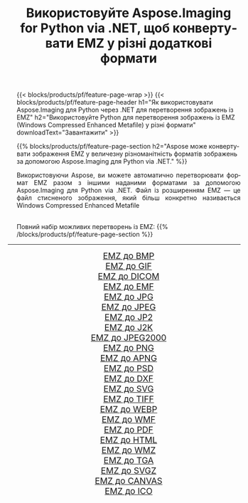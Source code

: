 ﻿---
title: Використовуйте Aspose.Imaging for Python via .NET, щоб конвертувати EMZ у різні додаткові формати 
weight: 3920
url: /uk/python-net/conversion/from/emz 
lang: uk
langdirlevel: 2
locales: zh-hans,ja,it,ru,de,es,fr,nl,id,lt,pl,pt,vi,tr,ko,zh-hant,ar,hi,th,sv,cs,uk,he
description: Ви можете швидко трансформувати EMZ(Windows Compressed Enhanced Metafile) у різні формати за допомогою Aspose.Imaging для Python via .NET.
---

{{< blocks/products/pf/feature-page-wrap >}}
{{< blocks/products/pf/feature-page-header h1="Як використовувати Aspose.Imaging для Python через .NET для перетворення зображень із EMZ" h2="Використовуйте Python для перетворення зображень із EMZ (Windows Compressed Enhanced Metafile) у різні формати" downloadText="Завантажити" >}}


{{% blocks/products/pf/feature-page-section  h2="Aspose може конвертувати зображення EMZ у величезну різноманітність форматів зображень за допомогою Aspose.Imaging для Python via .NET." %}}
<p align=justify>Використовуючи Aspose, ви можете автоматично перетворювати формат EMZ разом з іншими наданими форматами за допомогою Aspose.Imaging для Python via .NET. Файл із розширенням EMZ — це файл стисненого зображення, який більш конкретно називається Windows Compressed Enhanced Metafile</p>
<br/>
Повний набір можливих перетворень із EMZ:
{{% /blocks/products/pf/feature-page-section %}}
<div class="container-fluid productfamilypage bg-gray">
    <div class="convertypes bg-gray agp-content section">
        <div class="container">
		<hr style="margin-left:-20px;"/>
		<div class="row other-converters" style="gap: 10px;font-size: 19px;text-align:center;">
		    <div class='col-md-2 other-converter remove-lp remove-rp'><a href="/imaging/uk/python-net/conversion/emz-to-bmp" style="padding:15px;">EMZ до BMP</a></div><div class='col-md-2 other-converter remove-lp remove-rp'><a href="/imaging/uk/python-net/conversion/emz-to-gif" style="padding:15px;">EMZ до GIF</a></div><div class='col-md-2 other-converter remove-lp remove-rp'><a href="/imaging/uk/python-net/conversion/emz-to-dicom" style="padding:15px;">EMZ до DICOM</a></div><div class='col-md-2 other-converter remove-lp remove-rp'><a href="/imaging/uk/python-net/conversion/emz-to-emf" style="padding:15px;">EMZ до EMF</a></div><div class='col-md-2 other-converter remove-lp remove-rp'><a href="/imaging/uk/python-net/conversion/emz-to-jpg" style="padding:15px;">EMZ до JPG</a></div><div class='col-md-2 other-converter remove-lp remove-rp'><a href="/imaging/uk/python-net/conversion/emz-to-jpeg" style="padding:15px;">EMZ до JPEG</a></div><div class='col-md-2 other-converter remove-lp remove-rp'><a href="/imaging/uk/python-net/conversion/emz-to-jp2" style="padding:15px;">EMZ до JP2</a></div><div class='col-md-2 other-converter remove-lp remove-rp'><a href="/imaging/uk/python-net/conversion/emz-to-j2k" style="padding:15px;">EMZ до J2K</a></div><div class='col-md-2 other-converter remove-lp remove-rp'><a href="/imaging/uk/python-net/conversion/emz-to-jpeg2000" style="padding:15px;">EMZ до JPEG2000</a></div><div class='col-md-2 other-converter remove-lp remove-rp'><a href="/imaging/uk/python-net/conversion/emz-to-png" style="padding:15px;">EMZ до PNG</a></div><div class='col-md-2 other-converter remove-lp remove-rp'><a href="/imaging/uk/python-net/conversion/emz-to-apng" style="padding:15px;">EMZ до APNG</a></div><div class='col-md-2 other-converter remove-lp remove-rp'><a href="/imaging/uk/python-net/conversion/emz-to-psd" style="padding:15px;">EMZ до PSD</a></div><div class='col-md-2 other-converter remove-lp remove-rp'><a href="/imaging/uk/python-net/conversion/emz-to-dxf" style="padding:15px;">EMZ до DXF</a></div><div class='col-md-2 other-converter remove-lp remove-rp'><a href="/imaging/uk/python-net/conversion/emz-to-svg" style="padding:15px;">EMZ до SVG</a></div><div class='col-md-2 other-converter remove-lp remove-rp'><a href="/imaging/uk/python-net/conversion/emz-to-tiff" style="padding:15px;">EMZ до TIFF</a></div><div class='col-md-2 other-converter remove-lp remove-rp'><a href="/imaging/uk/python-net/conversion/emz-to-webp" style="padding:15px;">EMZ до WEBP</a></div><div class='col-md-2 other-converter remove-lp remove-rp'><a href="/imaging/uk/python-net/conversion/emz-to-wmf" style="padding:15px;">EMZ до WMF</a></div><div class='col-md-2 other-converter remove-lp remove-rp'><a href="/imaging/uk/python-net/conversion/emz-to-pdf" style="padding:15px;">EMZ до PDF</a></div><div class='col-md-2 other-converter remove-lp remove-rp'><a href="/imaging/uk/python-net/conversion/emz-to-html" style="padding:15px;">EMZ до HTML</a></div><div class='col-md-2 other-converter remove-lp remove-rp'><a href="/imaging/uk/python-net/conversion/emz-to-wmz" style="padding:15px;">EMZ до WMZ</a></div><div class='col-md-2 other-converter remove-lp remove-rp'><a href="/imaging/uk/python-net/conversion/emz-to-tga" style="padding:15px;">EMZ до TGA</a></div><div class='col-md-2 other-converter remove-lp remove-rp'><a href="/imaging/uk/python-net/conversion/emz-to-svgz" style="padding:15px;">EMZ до SVGZ</a></div><div class='col-md-2 other-converter remove-lp remove-rp'><a href="/imaging/uk/python-net/conversion/emz-to-canvas" style="padding:15px;">EMZ до CANVAS</a></div><div class='col-md-2 other-converter remove-lp remove-rp'><a href="/imaging/uk/python-net/conversion/emz-to-ico" style="padding:15px;">EMZ до ICO</a></div>
                </div>
        </div>
    </div>
</div>
<br/>

